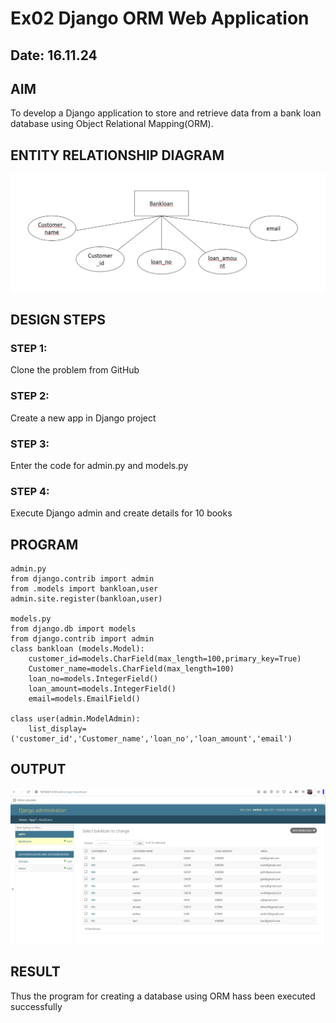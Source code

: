 # Ex02 Django ORM Web Application
## Date: 16.11.24

## AIM
To develop a Django application to store and retrieve data from a bank loan database using Object Relational Mapping(ORM).

## ENTITY RELATIONSHIP DIAGRAM

![alt text](image-1.png)

## DESIGN STEPS

### STEP 1:
Clone the problem from GitHub

### STEP 2:
Create a new app in Django project

### STEP 3:
Enter the code for admin.py and models.py

### STEP 4:
Execute Django admin and create details for 10 books

## PROGRAM
```
admin.py
from django.contrib import admin
from .models import bankloan,user
admin.site.register(bankloan,user)

models.py
from django.db import models
from django.contrib import admin
class bankloan (models.Model):
    customer_id=models.CharField(max_length=100,primary_key=True)
    Customer_name=models.CharField(max_length=100)
    loan_no=models.IntegerField()
    loan_amount=models.IntegerField()
    email=models.EmailField()
 
class user(admin.ModelAdmin):
    list_display=('customer_id','Customer_name','loan_no','loan_amount','email')
```



## OUTPUT

![alt text](image.png)


## RESULT
Thus the program for creating a database using ORM hass been executed successfully
